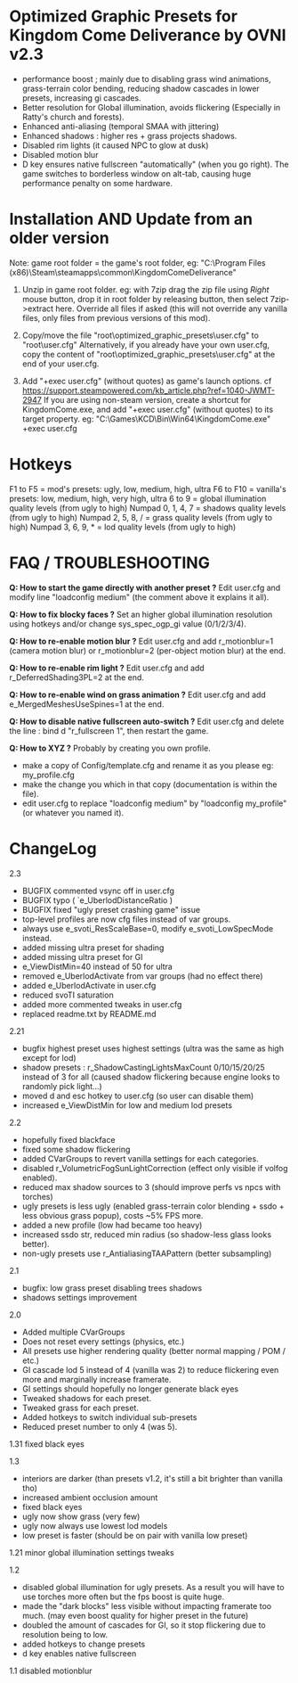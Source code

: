 
Optimized Graphic Presets for Kingdom Come Deliverance by OVNI v2.3
===================================================================

- performance boost ; mainly due to disabling grass wind animations, grass-terrain color bending, reducing shadow cascades in lower presets, increasing gi cascades.
- Better resolution for Global illumination, avoids flickering (Especially in Ratty's church and forests).
- Enhanced anti-aliasing (temporal SMAA with jittering)
- Enhanced shadows : higher res + grass projects shadows.
- Disabled rim lights (it caused NPC to glow at dusk)
- Disabled motion blur
- D key ensures native fullscreen "automatically" (when you go right). The game switches to borderless window on alt-tab, causing huge performance penalty on some hardware.


Installation **AND** Update from an older version
=================================================

Note: game root folder = the game's root folder, eg: "C:\Program Files (x86)\Steam\steamapps\common\KingdomComeDeliverance"

1. Unzip in game root folder. eg: with 7zip drag the zip file using *Right* mouse button, drop it in root folder by releasing button, then select 7zip->extract here. Override all files if asked (this will not override any vanilla files, only files from previous versions of this mod).

2. Copy/move the file "root\optimized_graphic_presets\user.cfg" to "root\user.cfg"
Alternatively, if you already have your own user.cfg, copy the content of "root\optimized_graphic_presets\user.cfg" at the end of your user.cfg.

3.  Add "+exec user.cfg" (without quotes) as game's launch options. cf https://support.steampowered.com/kb_article.php?ref=1040-JWMT-2947
If you are using non-steam version, create a shortcut for KingdomCome.exe, and add "+exec user.cfg" (without quotes) to its target property.
eg: "C:\Games\KCD\Bin\Win64\KingdomCome.exe" +exec user.cfg


Hotkeys
=======

F1 to F5 = mod's presets: ugly, low, medium, high, ultra
F6 to F10 = vanilla's presets: low, medium, high, very high, ultra
6 to 9 = global illumination quality levels (from ugly to high)
Numpad 0, 1, 4, 7 = shadows quality levels (from ugly to high)
Numpad 2, 5, 8, / = grass quality levels (from ugly to high)
Numpad 3, 6, 9, * = lod quality levels (from ugly to high)


FAQ / TROUBLESHOOTING
=====================

**Q: How to start the game directly with another preset ?**
Edit user.cfg and modify line "loadconfig medium" (the comment above it explains it all).

**Q: How to fix blocky faces ?**
Set an higher global illumination resolution using hotkeys and/or change sys_spec_ogp_gi value (0/1/2/3/4).

**Q: How to re-enable motion blur ?**
Edit user.cfg and add r_motionblur=1 (camera motion blur) or r_motionblur=2 (per-object motion blur) at the end.

**Q: How to re-enable rim light ?**
Edit user.cfg and add r_DeferredShading3PL=2 at the end.

**Q: How to re-enable wind on grass animation ?**
Edit user.cfg and add e_MergedMeshesUseSpines=1 at the end.

**Q: How to disable native fullscreen auto-switch ?**
Edit user.cfg and delete the line : bind d "r_fullscreen 1", then restart the game.

**Q: How to XYZ ?**
Probably by creating you own profile.
- make a copy of Config/template.cfg and rename it as you please eg: my_profile.cfg
- make the change you which in that copy (documentation is within the file).
- edit user.cfg to replace "loadconfig medium" by "loadconfig my_profile" (or whatever you named it).


ChangeLog
=========

2.3
- BUGFIX commented vsync off in user.cfg
- BUGFIX typo ( `e_UberlodDistanceRatio )
- BUGFIX fixed "ugly preset crashing game" issue
- top-level profiles are now cfg files instead of var groups.
- always use e_svoti_ResScaleBase=0, modify e_svoti_LowSpecMode instead.
- added missing ultra preset for shading
- added missing ultra preset for GI
- e_ViewDistMin=40 instead of 50 for ultra
- removed e_UberlodActivate from var groups (had no effect there)
- added e_UberlodActivate in user.cfg
- reduced svoTI saturation
- added more commented tweaks in user.cfg
- replaced readme.txt by README.md

2.21
- bugfix highest preset uses highest settings (ultra was the same as high except for lod)
- shadow presets : r_ShadowCastingLightsMaxCount 0/10/15/20/25 instead of 3 for all (caused shadow flickering because engine looks to randomly pick light...)
- moved d and esc hotkey to user.cfg (so user can disable them)
- increased e_ViewDistMin for low and medium lod presets

2.2
- hopefully fixed blackface
- fixed some shadow flickering
- added CVarGroups to revert vanilla settings for each categories.
- disabled r_VolumetricFogSunLightCorrection (effect only visible if volfog enabled).
- reduced max shadow sources to 3 (should improve perfs vs npcs with torches)
- ugly presets is less ugly (enabled grass-terrain color blending + ssdo + less obvious grass popup), costs ~5% FPS more.
- added a new profile (low had became too heavy)
- increased ssdo str, reduced min radius (so shadow-less glass looks better).
- non-ugly presets use r_AntialiasingTAAPattern (better subsampling)

2.1
- bugfix: low grass preset disabling trees shadows
- shadows settings improvement

2.0
- Added multiple CVarGroups
- Does not reset every settings (physics, etc.)
- All presets use higher rendering quality (better normal mapping / POM / etc.)
- GI cascade lod 5 instead of 4 (vanilla was 2) to reduce flickering even more and marginally increase framerate.
- GI settings should hopefully no longer generate black eyes
- Tweaked shadows for each preset.
- Tweaked grass for each preset.
- Added hotkeys to switch individual sub-presets
- Reduced preset number to only 4 (was 5).

1.31
fixed black eyes

1.3
- interiors are darker (than presets v1.2, it's still a bit brighter than vanilla tho)
- increased ambient occlusion amount
- fixed black eyes
- ugly now show grass (very few)
- ugly now always use lowest lod models
- low preset is faster (should be on pair with vanilla low preset)

1.21
minor global illumination settings tweaks

1.2
- disabled global illumination for ugly presets. As a result you will have to use torches more often but the fps boost is quite huge.
- made the "dark blocks"  less visible without impacting framerate too much. (may even boost quality for higher preset in the future)
- doubled the amount of cascades for GI, so it stop flickering due to resolution being to low.
- added hotkeys to change presets
- d key enables native fullscreen

1.1
disabled motionblur
